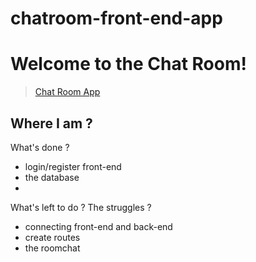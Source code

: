 # chatroom-front-end-app

# Welcome to the Chat Room!
> [Chat Room App](https://vanyl.github.io/chatroom-app/)

## Where I am ?

What's done ?
- login/register front-end
- the database
- 
	
What's left to do ? The struggles ?

- connecting front-end and back-end
- create routes
- the roomchat
